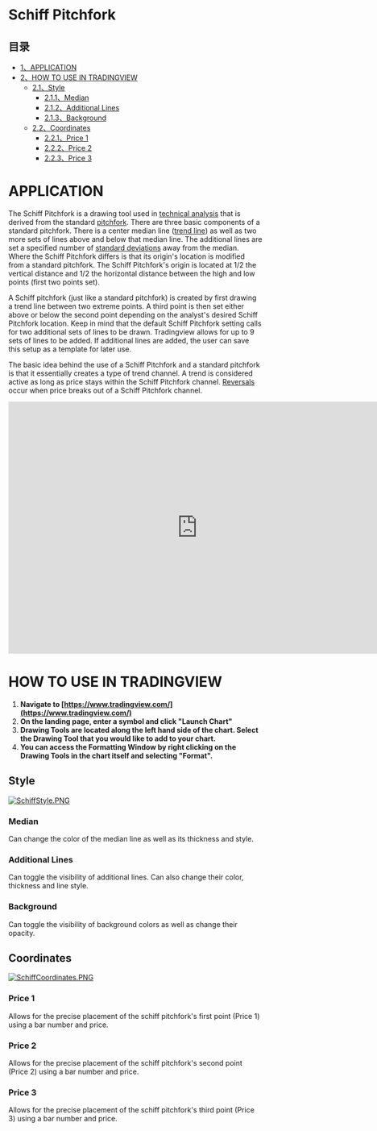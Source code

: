 # Schiff Pitchfork

## 目录

-   [1、APPLICATION](#APPLICATION)
-   [2、HOW TO USE IN TRADINGVIEW](#HOW_TO_USE_IN_TRADINGVIEW)
    -   [2.1、Style](#Style)
        -   [2.1.1、Median](#Median)
        -   [2.1.2、Additional Lines](#Additional_Lines)
        -   [2.1.3、Background](#Background)
    -   [2.2、Coordinates](#Coordinates)
        -   [2.2.1、Price 1](#Price_1)
        -   [2.2.2、Price 2](#Price_2)
        -   [2.2.3、Price 3](#Price_3)

# APPLICATION

The Schiff Pitchfork is a drawing tool used in  [technical analysis](https://www.tradingview.com/wiki/Technical_Analysis "Technical Analysis")  that is derived from the standard  [pitchfork](https://www.tradingview.com/wiki/Pitchfork "Pitchfork"). There are three basic components of a standard pitchfork. There is a center median line ([trend line](https://www.tradingview.com/wiki/Trend_Line "Trend Line")) as well as two more sets of lines above and below that median line. The additional lines are set a specified number of  [standard deviations](https://www.tradingview.com/wiki/Standard_Deviation "Standard Deviation")  away from the median. Where the Schiff Pitchfork differs is that its origin's location is modified from a standard pitchfork. The Schiff Pitchfork's origin is located at 1/2 the vertical distance and 1/2 the horizontal distance between the high and low points (first two points set).

A Schiff pitchfork (just like a standard pitchfork) is created by first drawing a trend line between two extreme points. A third point is then set either above or below the second point depending on the analyst's desired Schiff Pitchfork location. Keep in mind that the default Schiff Pitchfork setting calls for two additional sets of lines to be drawn. Tradingview allows for up to 9 sets of lines to be added. If additional lines are added, the user can save this setup as a template for later use.

The basic idea behind the use of a Schiff Pitchfork and a standard pitchfork is that it essentially creates a type of trend channel. A trend is considered active as long as price stays within the Schiff Pitchfork channel.  [Reversals](https://www.tradingview.com/wiki/Market_Trend#Reversal "Market Trend")  occur when price breaks out of a Schiff Pitchfork channel.

<iframe src="https://www.tradingview.com/embed/Iy9jXmak/" frameborder="0" width="750" height="500"></iframe>

# HOW TO USE IN TRADINGVIEW

1.  **Navigate to  [https://www.tradingview.com/](https://www.tradingview.com/)**
2.  **On the landing page, enter a symbol and click "Launch Chart"**
3.  **Drawing Tools are located along the left hand side of the chart. Select the Drawing Tool that you would like to add to your chart.**
4.  **You can access the Formatting Window by right clicking on the Drawing Tools in the chart itself and selecting "Format".**

## Style

[![SchiffStyle.PNG](https://wiki-pics.tradingview.com/tv/public/d/d3/SchiffStyle.PNG)](https://www.tradingview.com/wiki/File:SchiffStyle.PNG)

### Median

Can change the color of the median line as well as its thickness and style.

### Additional Lines

Can toggle the visibility of additional lines. Can also change their color, thickness and line style.

### Background

Can toggle the visibility of background colors as well as change their opacity.

## Coordinates

[![SchiffCoordinates.PNG](https://wiki-pics.tradingview.com/tv/public/d/d8/SchiffCoordinates.PNG)](https://www.tradingview.com/wiki/File:SchiffCoordinates.PNG)

### Price 1

Allows for the precise placement of the schiff pitchfork's first point (Price 1) using a bar number and price.

### Price 2

Allows for the precise placement of the schiff pitchfork's second point (Price 2) using a bar number and price.

### Price 3

Allows for the precise placement of the schiff pitchfork's third point (Price 3) using a bar number and price.